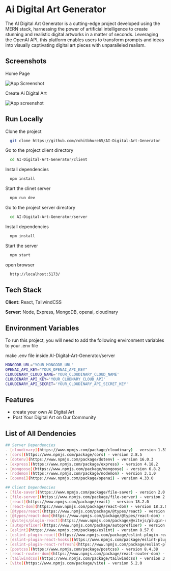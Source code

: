 
# Ai Digital Art Generator
The AI Digital Art Generator is a cutting-edge project developed using the MERN stack, harnessing the power of artificial intelligence to create stunning and realistic digital artworks in a matter of seconds. Leveraging the OpenAI API, this platform enables users to transform prompts and ideas into visually captivating digital art pieces with unparalleled realism.

## Screenshots

Home Page

![App Screenshot](https://res.cloudinary.com/dmuwerefm/image/upload/v1712476127/qug3jhzmmuusqul98ov3.png)

Create Ai Digital Art

![App screenshot](https://res.cloudinary.com/dmuwerefm/image/upload/v1712475351/klsupjlvbeehrk4q5yyi.png)


## Run Locally

Clone the project

```bash
  git clone https://github.com/rohitbhure65/AI-Digital-Art-Generator
```

Go to the project client directory

```bash
  cd AI-Digital-Art-Generator/client
```

Install dependencies

```bash
  npm install
```


Start the clinet server

```bash
  npm run dev
```

Go to the project server directory

```bash
  cd AI-Digital-Art-Generator/server
```

Install dependencies

```bash
  npm install
```

Start the server

```bash
  npm start
```

open browser

```bash
  http://localhost:5173/
```


## Tech Stack

**Client:** React, TailwindCSS

**Server:** Node, Express, MongoDB, openai, cloudinary


## Environment Variables

To run this project, you will need to add the following environment variables to your .env file

make .env file inside AI-Digital-Art-Generator/server

```bash
MONGODB_URL="YOUR_MONGODB_URL"
OPENAI_API_KEY="YOUR_OPENAI_API_KEY"
CLOUDINARY_CLOUD_NAME='YOUR_CLOUDINARY_CLOUD_NAME'
CLOUDINARY_API_KEY='YOUR_CLUDNARY_CLOUD_API'
CLOUDINARY_API_SECRET='YOUR_CLOUDINARY_API_SECRET_KEY'
```
## Features

- create your own Ai Digital Art
- Post Your Digital Art on Our Community


## List of All Dendencies

```bash
## Server Dependencies
- [cloudinary](https://www.npmjs.com/package/cloudinary) - version 1.33.0
- [cors](https://www.npmjs.com/package/cors) - version 2.8.5
- [dotenv](https://www.npmjs.com/package/dotenv) - version 16.0.3
- [express](https://www.npmjs.com/package/express) - version 4.18.2
- [mongoose](https://www.npmjs.com/package/mongoose) - version 6.8.2
- [nodemon](https://www.npmjs.com/package/nodemon) - version 3.1.0
- [openai](https://www.npmjs.com/package/openai) - version 4.33.0

## Client Dependencies
- [file-saver](https://www.npmjs.com/package/file-saver) - version 2.0.5
- [file-server](https://www.npmjs.com/package/file-server) - version 2.2.1
- [react](https://www.npmjs.com/package/react) - version 18.2.0
- [react-dom](https://www.npmjs.com/package/react-dom) - version 18.2.0
- [@types/react](https://www.npmjs.com/package/@types/react) - version 18.2.66
- [@types/react-dom](https://www.npmjs.com/package/@types/react-dom) - version 18.2.22
- [@vitejs/plugin-react](https://www.npmjs.com/package/@vitejs/plugin-react) - version 4.2.1
- [autoprefixer](https://www.npmjs.com/package/autoprefixer) - version 10.4.19
- [eslint](https://www.npmjs.com/package/eslint) - version 8.57.0
- [eslint-plugin-react](https://www.npmjs.com/package/eslint-plugin-react) - version 7.34.1
- [eslint-plugin-react-hooks](https://www.npmjs.com/package/eslint-plugin-react-hooks) - version 4.6.0
- [eslint-plugin-react-refresh](https://www.npmjs.com/package/eslint-plugin-react-refresh) - version 0.4.6
- [postcss](https://www.npmjs.com/package/postcss) - version 8.4.38
- [react-router-dom](https://www.npmjs.com/package/react-router-dom) - version 6.22.3
- [tailwindcss](https://www.npmjs.com/package/tailwindcss) - version 3.4.3
- [vite](https://www.npmjs.com/package/vite) - version 5.2.0

```

